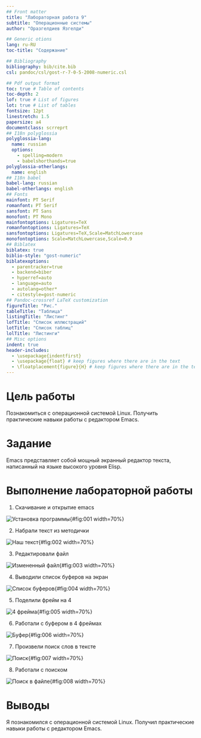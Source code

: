 ```yaml
---
## Front matter
title: "Лабораторная работа 9"
subtitle: "Операционные системы"
author: "Оразгелдиев Язгелди"

## Generic otions
lang: ru-RU
toc-title: "Содержание"

## Bibliography
bibliography: bib/cite.bib
csl: pandoc/csl/gost-r-7-0-5-2008-numeric.csl

## Pdf output format
toc: true # Table of contents
toc-depth: 2
lof: true # List of figures
lot: true # List of tables
fontsize: 12pt
linestretch: 1.5
papersize: a4
documentclass: scrreprt
## I18n polyglossia
polyglossia-lang:
  name: russian
  options:
	- spelling=modern
	- babelshorthands=true
polyglossia-otherlangs:
  name: english
## I18n babel
babel-lang: russian
babel-otherlangs: english
## Fonts
mainfont: PT Serif
romanfont: PT Serif
sansfont: PT Sans
monofont: PT Mono
mainfontoptions: Ligatures=TeX
romanfontoptions: Ligatures=TeX
sansfontoptions: Ligatures=TeX,Scale=MatchLowercase
monofontoptions: Scale=MatchLowercase,Scale=0.9
## Biblatex
biblatex: true
biblio-style: "gost-numeric"
biblatexoptions:
  - parentracker=true
  - backend=biber
  - hyperref=auto
  - language=auto
  - autolang=other*
  - citestyle=gost-numeric
## Pandoc-crossref LaTeX customization
figureTitle: "Рис."
tableTitle: "Таблица"
listingTitle: "Листинг"
lofTitle: "Список иллюстраций"
lotTitle: "Список таблиц"
lolTitle: "Листинги"
## Misc options
indent: true
header-includes:
  - \usepackage{indentfirst}
  - \usepackage{float} # keep figures where there are in the text
  - \floatplacement{figure}{H} # keep figures where there are in the text
---
```


# Цель работы

Познакомиться с операционной системой Linux. Получить практические навыки работы с редактором Emacs.

# Задание

Emacs представляет собой мощный экранный редактор текста, написанный на языке
высокого уровня Elisp.

# Выполнение лабораторной работы

1. Скачивание и открытие emacs

![Установка программы](image/1.jpg){#fig:001 width=70%}

2. Набрали текст из методички

![Наш текст](image/2.jpg){#fig:002 width=70%}

3. Редактировали файл

![Измененный файл](image/3.jpg){#fig:003 width=70%}

4. Выводили список буферов на экран

![Список буферов](image/4.jpg){#fig:004 width=70%}

5. Поделили фрейм на 4

![4 фрейма](image/5.jpg){#fig:005 width=70%}

6. Работали с буфером в 4 фреймах

![Буфер](image/6.jpg){#fig:006 width=70%}

7. Произвели поиск слов в тексте

![Поиск](image/7.jpg){#fig:007 width=70%}

8. Работали с поиском

![Поиск в файле](image/8.jpg){#fig:008 width=70%}

# Выводы

Я познакомился с операционной системой Linux. Получил практические навыки работы с редактором Emacs.

